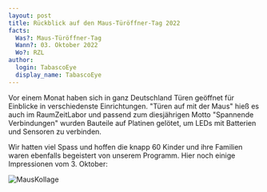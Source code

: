 ```yaml
---
layout: post
title: Rückblick auf den Maus-Türöffner-Tag 2022
facts:
  Was?: Maus-Türöffner-Tag
  Wann?: 03. Oktober 2022
  Wo?: RZL
author:
  login: TabascoEye
  display_name: TabascoEye
---
```


Vor einem Monat haben sich in ganz Deutschland Türen geöffnet für Einblicke in verschiedenste Einrichtungen.
"Türen auf mit der Maus" hieß es auch im RaumZeitLabor und passend zum diesjährigen Motto "Spannende Verbindungen" wurden Bauteile auf Platinen gelötet, um LEDs mit Batterien und Sensoren zu verbinden.

Wir hatten viel Spass und hoffen die knapp 60 Kinder und ihre Familien waren ebenfalls begeistert von unserem Programm.
Hier noch einige Impressionen vom 3. Oktober:


![MausKollage](/assets/MausTueröffnerTag.jpg)
